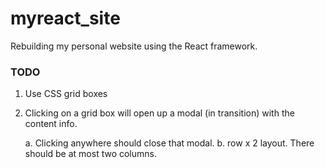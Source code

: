 # myreact_site
Rebuilding my personal website using the React framework.

### TODO
1. Use CSS grid boxes
2. Clicking on a grid box will open up a modal (in transition) with the content info.
    
    a. Clicking anywhere should close that modal.
    b. row x 2 layout.  There should be at most two columns.